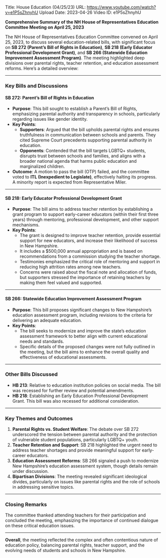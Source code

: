 Title: House Education (04/25/23)
URL: https://www.youtube.com/watch?v=e1P5sZhnyhU
Upload Date: 2023-04-26
Video ID: e1P5sZhnyhU

**Comprehensive Summary of the NH House of Representatives Education Committee Meeting on April 25, 2023**

The NH House of Representatives Education Committee convened on April 25, 2023, to discuss several education-related bills, with significant focus on **SB 272 (Parent’s Bill of Rights in Education)**, **SB 218 (Early Educator Professional Development Grant)**, and **SB 266 (Statewide Education Improvement Assessment Program)**. The meeting highlighted deep divisions over parental rights, teacher retention, and education assessment reforms. Here’s a detailed overview:

---

### **Key Bills and Discussions**

#### **SB 272: Parent’s Bill of Rights in Education**
- **Purpose**: This bill sought to establish a Parent’s Bill of Rights, emphasizing parental authority and transparency in schools, particularly regarding issues like gender identity.
- **Key Points**:
  - **Supporters**: Argued that the bill upholds parental rights and ensures truthfulness in communication between schools and parents. They cited Supreme Court precedents supporting parental authority in education.
  - **Opponents**: Contended that the bill targets LGBTQ+ students, disrupts trust between schools and families, and aligns with a broader national agenda that harms public education and marginalized children.
- **Outcome**: A motion to pass the bill (OTP) failed, and the committee voted to **ITL (Inexpedient to Legislate)**, effectively halting its progress. A minority report is expected from Representative Miler.

---

#### **SB 218: Early Educator Professional Development Grant**
- **Purpose**: The bill aims to address teacher retention by establishing a grant program to support early-career educators (within their first three years) through mentoring, professional development, and other support mechanisms.
- **Key Points**:
  - The grant is designed to improve teacher retention, provide essential support for new educators, and increase their likelihood of success in New Hampshire.
  - It includes a $500,000 annual appropriation and is based on recommendations from a commission studying the teacher shortage.
  - Testimonies emphasized the critical role of mentoring and support in reducing high attrition rates among new teachers.
  - Concerns were raised about the fiscal note and allocation of funds, but supporters stressed the importance of retaining teachers by making them feel valued and supported.

---

#### **SB 266: Statewide Education Improvement Assessment Program**
- **Purpose**: This bill proposes significant changes to New Hampshire’s education assessment program, including revisions to the criteria for delivering an adequate education.
- **Key Points**:
  - The bill seeks to modernize and improve the state’s education assessment framework to better align with current educational needs and standards.
  - Specific details of the proposed changes were not fully outlined in the meeting, but the bill aims to enhance the overall quality and effectiveness of educational assessments.

---

### **Other Bills Discussed**
- **HB 213**: Relative to education institution policies on social media. The bill was recessed for further review and potential amendments.
- **HB 218**: Establishing an Early Education Professional Development Grant. This bill was also recessed for additional consideration.

---

### **Key Themes and Outcomes**
1. **Parental Rights vs. Student Welfare**: The debate over SB 272 underscored the tension between parental authority and the protection of vulnerable student populations, particularly LGBTQ+ youth.
2. **Teacher Retention and Support**: SB 218 highlighted the urgent need to address teacher shortages and provide meaningful support for early-career educators.
3. **Education Assessment Reforms**: SB 266 signaled a push to modernize New Hampshire’s education assessment system, though details remain under discussion.
4. **Bipartisan Divisions**: The meeting revealed significant ideological divides, particularly on issues like parental rights and the role of schools in addressing sensitive topics.

---

### **Closing Remarks**
The committee thanked attending teachers for their participation and concluded the meeting, emphasizing the importance of continued dialogue on these critical education issues.

---

**Overall**, the meeting reflected the complex and often contentious nature of education policy, balancing parental rights, teacher support, and the evolving needs of students and schools in New Hampshire.